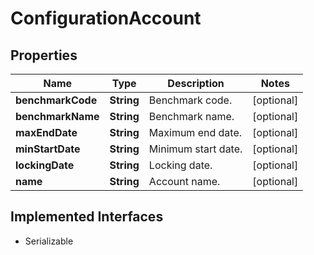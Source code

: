 

# ConfigurationAccount

## Properties

Name | Type | Description | Notes
------------ | ------------- | ------------- | -------------
**benchmarkCode** | **String** | Benchmark code. |  [optional]
**benchmarkName** | **String** | Benchmark name. |  [optional]
**maxEndDate** | **String** | Maximum end date. |  [optional]
**minStartDate** | **String** | Minimum start date. |  [optional]
**lockingDate** | **String** | Locking date. |  [optional]
**name** | **String** | Account name. |  [optional]


## Implemented Interfaces

* Serializable


